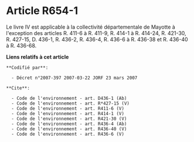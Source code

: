 # Article R654-1

Le livre IV est applicable à la collectivité départementale de Mayotte à l'exception des articles R. 411-6 à R. 411-9, R.
414-1 à R. 414-24, R. 421-30, R. 427-15, D. 436-1, R. 436-2, R. 436-4, R. 436-6 à R. 436-38 et R. 436-40 à R. 436-68.

**Liens relatifs à cet article**

	**Codifié par**:

	  - Décret n°2007-397 2007-03-22 JORF 23 mars 2007

	**Cite**:

	  - Code de l'environnement - art. D436-1 (Ab)
	  - Code de l'environnement - art. R*427-15 (V)
	  - Code de l'environnement - art. R411-6 (V)
	  - Code de l'environnement - art. R414-1 (V)
	  - Code de l'environnement - art. R421-30 (V)
	  - Code de l'environnement - art. R436-4 (Ab)
	  - Code de l'environnement - art. R436-40 (V)
	  - Code de l'environnement - art. R436-6 (V)
